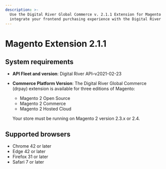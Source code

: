```yaml
---
description: >-
  Use the Digital River Global Commerce v. 2.1.1 Extension for Magento to
  integrate your frontend purchasing experience with the Digital River API.
---
```


# Magento Extension 2.1.1

## System requirements

* **API Fleet and version**: Digital River API–v2021-02-23
*   **Commerce Platform Version**: The Digital River Global Commerce (drpay) extension is available for three editions of Magento:&#x20;

    * Magento 2 Open Source&#x20;
    * Magento 2 Commerce&#x20;
    * Magento 2 Hosted Cloud&#x20;

    Your store must be running on Magento 2 version 2.3.x or 2.4.

## Supported browsers

* Chrome 42 or later
* Edge 42 or later
* Firefox 31 or later
* Safari 7 or later
